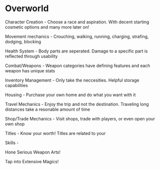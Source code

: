 # Overworld

Character Creation - Choose a race and aspiration. 
    With decent starting cosmetic options and many more later on!

Movement mechanics - Crouching, walking, running, charging, 
    strafing, dodging, blocking

Health System - Body parts are seperated. 
    Damage to a specific part is reflected through usability

Combat/Weapons - Weapon categories have defining features and 
    each weapon has unique stats

Inventory Management - Only take the neccesities. 
    Helpful storage capabilities

Housing - Purchase your own home and do what you want with it

Travel Mechanics - Enjoy the trip and not the destination.
    Traveling long distances take a resonable amount of time

Shop/Trade Mechanics - Visit shops, trade with players, 
    or even open your own shop

Titles - Know your worth! Titles are related to your 

Skills - 

Hone Serious Weapon Arts!

Tap into Extensive Magics!